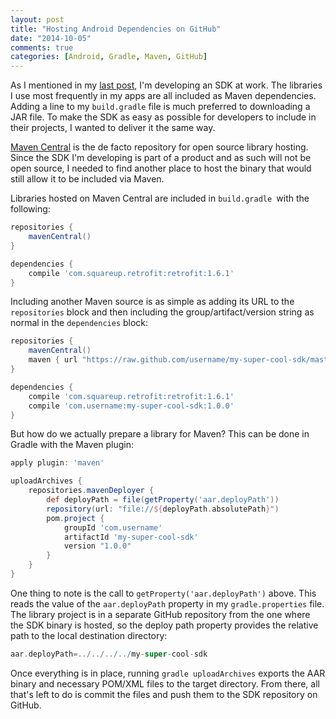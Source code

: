 ```yaml
---
layout: post
title: "Hosting Android Dependencies on GitHub"
date: "2014-10-05"
comments: true
categories: [Android, Gradle, Maven, GitHub]
---
```


As I mentioned in my [last post](http://andydyer.org/blog/2014/09/29/delombok-and-javadoc-with-gradle/), I'm developing an SDK at work. The libraries I use most frequently in my apps are all included as Maven dependencies. Adding a line to my `build.gradle` file is much preferred to downloading a JAR file. To make the SDK as easy as possible for developers to include in their projects, I wanted to deliver it the same way.

[Maven Central](http://central.sonatype.org/) is the de facto repository for open source library hosting. Since the SDK I'm developing is part of a product and as such will not be open source, I needed to find another place to host the binary that would still allow it to be included via Maven.

Libraries hosted on Maven Central are included in `build.gradle `with the following:

```groovy
repositories {
    mavenCentral()
}

dependencies {
    compile 'com.squareup.retrofit:retrofit:1.6.1'
}
```

Including another Maven source is as simple as adding its URL to the `repositories` block and then including the group/artifact/version string as normal in the `dependencies` block:

```groovy
repositories {
    mavenCentral()
    maven { url "https://raw.github.com/username/my-super-cool-sdk/master" }
}

dependencies {
    compile 'com.squareup.retrofit:retrofit:1.6.1'
    compile 'com.username:my-super-cool-sdk:1.0.0'
}
```

But how do we actually prepare a library for Maven? This can be done in Gradle with the Maven plugin:

```groovy
apply plugin: 'maven'

uploadArchives {
    repositories.mavenDeployer {
        def deployPath = file(getProperty('aar.deployPath'))
        repository(url: "file://${deployPath.absolutePath}")
        pom.project {
            groupId 'com.username'
            artifactId 'my-super-cool-sdk'
            version "1.0.0"
        }
    }
}
```

One thing to note is the call to `getProperty('aar.deployPath')` above. This reads the value of the `aar.deployPath` property in my `gradle.properties` file. The library project is in a separate GitHub repository from the one where the SDK binary is hosted, so the deploy path property provides the relative path to the local destination directory:

```groovy
aar.deployPath=../../../../my-super-cool-sdk
```

Once everything is in place, running `gradle uploadArchives` exports the AAR binary and necessary POM/XML files to the target directory. From there, all that's left to do is commit the files and push them to the SDK repository on GitHub.